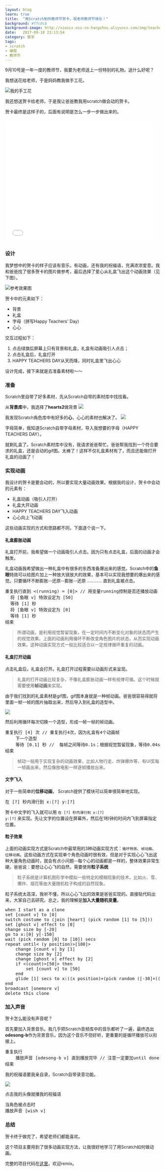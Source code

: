 ```yaml
---
layout: blog
learn: true
title:  "用Scratch制作教师节贺卡，祝老师教师节快乐！"
background: #ffc0cb
background-image: http://xiooix.oss-cn-hangzhou.aliyuncs.com/img/teachersday.png
date:   2017-09-10 23:13:54
category: 我学
tags:
- scratch
- 编程
- 教师节 
---
```


9月10号是一年一度的教师节，我要为老师送上一份特别的礼物。送什么好呢？

我想送花给老师，于是妈妈教我做手工花。

![我的手工花](http://xiooix.oss-cn-hangzhou.aliyuncs.com/img/learn_20170910_pic1.jpg)

我还想送贺卡给老师，于是我让爸爸教我用scratch做会动的贺卡。

贺卡最终是这样子的，后面有说明是怎么一步一步做出来的。

<iframe allowtransparency="true" width="485" height="402" src="//scratch.mit.edu/projects/embed/173822977/?autostart=false" frameborder="0" allowfullscreen></iframe>

### 设计

我梦想中的贺卡的样子应该有音乐，有动画，还有我的祝福语，充满浓浓爱意。我和爸爸找了很多贺卡的图片做参考，最后选择了爱心从礼盒飞出这个动画效果（见下图）。

![参考效果图](https://timgsa.baidu.com/timg?image&quality=80&size=b9999_10000&sec=1504942633513&di=615c8c069b84b08ab3ac29377ea58e35&imgtype=0&src=http%3A%2F%2Fimg02.tooopen.com%2Fimages%2F20140121%2Fsy_54605983789.jpg)

贺卡中的元素如下：

* 背景
* 礼盒
* 字母（拼写Happy Teachers' Day)
* 心心

交互过程如下：

1. 点击绿旗后屏幕上只有背景和礼盒，礼盒有动画吸引人点击；
2. 点击礼盒后，礼盒打开
3. HAPPY TEACHERS DAY从天而降，同时礼盒里飞出心心

设计完成，接下来就是去准备素材啦～～

### 准备

Scratch里自带了好多素材，先从Scratch自带的素材库中找找看。

从**背景库**中，我选择了**hearts2**做背景
![](http://xiooix.oss-cn-hangzhou.aliyuncs.com/img/teachersday_p1.jpg)

我发现Scratch角色库中有好多的**心**，心心的素材也解决了。
![](http://xiooix.oss-cn-hangzhou.aliyuncs.com/img/teachersday_p2.jpg)

字母简单，我知道Scratch自带字母素材，导入我想要的字母（HAPPY TEACHERS DAY）。

就剩礼盒了。Scratch素材库中没有，我请求爸爸帮忙。爸爸帮我找到一个符合要求的礼盒，还是会动的gif图。太棒了！这样不仅礼盒素材有了，而且还能做打开礼盒的动画了！

### 实现动画

我设计的贺卡是要会动的，所以要实现大量动画效果。根据我的设计，贺卡中会动的元素有：

* 礼盒动画（吸引人打开）
* 礼盒大开动画
* HAPPY TEACHERS DAY飞入动画
* 心心向上飞动画

这些动画实现的方式和思路都不同，下面逐个说一下。

#### 礼盒膨胀动画

礼盒打开前，我希望做一个动画吸引人点击。因为只有点击礼盒，后面的动画才会触发。

礼盒动画我希望做出一种礼盒中有很多的东西准备爆出来的感觉。Scratch中的**鱼眼**特效可以给图片加上一种放大镜放大的效果，基本可以实现我想要的爆出来的感觉。只要循环不断膨胀--还原--膨胀--还原 ………… 直到礼盒被点击。

<pre class='blocks'>
重复执行直到 <(running) = [0]> // 用变量running控制是否还播放动画
  将 [鱼眼 v] 特效设定为 [50]
  等待 [1] 秒
  将 [鱼眼 v] 特效设定为 [0]
  等待 [1] 秒
结束 
</pre>

> 所谓动画，是利用视觉暂留现象，在一定时间内不断变化对象的状态而产生的视觉效果。上面的动画利用循环不断改变角色图片的状态，从而实现动画效果。这种动画实现方式一般比较适合以一定规律循环重复的动画。

#### 礼盒打开动画

点击礼盒后，礼盒会打开。礼盒打开过程需要以动画形式来呈现。

> 礼盒的打开动画比较复杂，不像礼盒膨胀动画一样有规律可循。这个时候就需要使用**帧动画**来实现。

由于我们找到的礼盒素材是gif图，gif图本身就是一种帧动画。爸爸很容易得就将里面一帧一帧的图片抽取出来，然后导入到礼盒的造型中。

![](
http://xiooix.oss-cn-hangzhou.aliyuncs.com/img/teachersday_pic3.jpg)

然后利用循环每次切换一个造型，形成一帧一帧的帧动画。

<pre class='blocks'>
重复执行 [4] 次 // 重复执行4次，因为礼盒有4个动画帧
	下一个造型
	等待 [0.1] 秒 //  每帧之间等待0.1s；根据视觉暂留现象，等待0.04s效果更佳
结束
</pre>

> 帧动一般用于实现复杂的动画效果，比如人物行走、炸弹爆炸等，有UI奖每一帧画出来，然后像放电影一样逐帧播放出来。

#### 文字飞入

对于一些简单的**位移动画**， Scratch提供了模块可以简单很简单地实现。

<pre class='blocks'>
在 [?] 秒内滑行到 x:[?] y:[?]
</pre>

贺卡中文字的飞入就可以用 <code class='b'>在 [?] 秒内滑行到 x:[?] y:[?]</code> 来实现。先让文字的位置设在屏幕外，然后在1秒钟的时间内飞到屏幕指定位置。

#### 粒子效果

上面的动画实现方式是Scratch中最常用的3种动画实现方式：`循环特效`、`帧动画`、`位移动画`。这些动画方式在实现单个角色动画时很有效，但是对于实现心心飞出这种大量角色动画时，就会有点小问题--每个心的动画都是一样的，整体效果非常生硬。爸爸说：要想让心心飞的自然，需要使用**粒子系统**

> 粒子系统是计算机图形学中模拟一些特定的模糊现象的技术，比如火、雪、爆炸、烟花等由大量随机粒子构成的自然现象。

粒子系统太高深，我听不懂，所以心心飞出的效果是爸爸实现的。直接贴代码出来，大家自己去研究。总之，我的理解是**加入大量随机变量**。

<pre class='blocks'>
when I start as a clone
set [count v] to [0]
switch costume to (join [heart] (pick random [1] to [5]))
set [ghost v] effect to [0]
change size by [-20]
go to x:[0] y[-150]
wait (pick random [0] to [10]) secs
repeat until< (y position)>[180]>
	change [count v] by [1]
	change size by [2]
	change [ghost v] effect by [2]
	if <(count)>[50]> then
		set [count v] to [50]
	end
	glide [1] secs to x:((x position)+(pick random ([-30]+((count)*[-1])) to ([30]+((count)*[1])))) y:(((y position)+[20])+(pick random [5] to [15]))
end
broadcast [onemore v]
delete this clone
</pre>

### 加入声音

贺卡怎么能没有声音呢？

首先要加入背景音乐。我几乎把Scratch音频库中的音乐都听了一遍，最终选出 **odesong-b**作为背景音乐，因为这个音乐不但好听，更重要的是循环播放可以衔接上。

<pre class='blocks'>
重复执行
	播放声音 [odesong-b v] 直到播放完毕 // 注意一定要加until done，否则播不出来。为什么？自己去想。
结束
</pre>

我的祝福语要我亲自录，Scratch自带录音功能。

![](
http://xiooix.oss-cn-hangzhou.aliyuncs.com/img/teachersday_pic4.jpg)

点击我的头像就播我的祝福语

<pre class='blocks'>
当角色被点击时
播放声音 [wish v]
</pre>

### 总结

贺卡终于做完了，希望老师们都能喜欢。

这个项目主要用到了很多动画实现方法，让我很好地学习了用Scratch如何做动画。

完整的项目代码在[这里](https://scratch.mit.edu/projects/173550969/)，欢迎remix。


